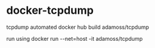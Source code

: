 # docker-tcpdump
tcpdump automated docker hub build adamoss/tcpdump

run using docker run --net=host -it adamoss/tcpdump
